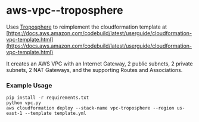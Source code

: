 # aws-vpc--troposphere
Uses [Troposphere](https://troposphere.readthedocs.io/en/latest/) to reimplement the cloudformation template at [https://docs.aws.amazon.com/codebuild/latest/userguide/cloudformation-vpc-template.html](https://docs.aws.amazon.com/codebuild/latest/userguide/cloudformation-vpc-template.html)

It creates an AWS VPC with an Internet Gateway, 2 public subnets, 2 private subnets, 2 NAT Gateways, and the supporting Routes and Associations.

### Example Usage
```
pip install -r requirements.txt
python vpc.py
aws cloudformation deploy --stack-name vpc-troposphere --region us-east-1 --template template.yml
```
